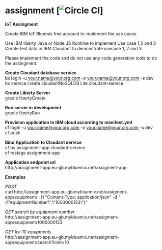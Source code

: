 # assignment [![Circle CI](https://circleci.com/gh/jarkko-turpeinen/assignment/tree/master.png?style=shield&circle-token=9ce628cdd62160c976c090844253af34fd2c2822)]
<p>
<b>IoT Assingment</b>

Create IBM IoT Bluemix free account to implement the use cases.<p/> Use IBM liberty Java or Node JS Runtime to implement Use case 1,2 and 3 Create test data in IBM Cloudant to demonstrate usecase 1, 2 and 3.<p/> Please implement the code and do not use any code generation tools to do the assingment.<br/>

<b>Create Cloudant database service</b>
<br/>
bx login -u your.name@your.org.com -o your.name@your.org.com -s dev
<br/>
bx service create cloudantNoSQLDB Lite cloudant-service

<b>Create Liberty Server</b>
<br/>
gradle libertyCreate

<b>Run server in development</b>
<br/>
gradle libertyRun

<b>Provision application to IBM cloud according to manifest.yml</b>
<br/>
cf login -u your.name@your.org.com -o your.name@your.org.com -s dev
<br/>
cf push

<b>Bind Application to Cloudant service</b>
<br/>
cf bs assignment-app cloudant-service
</br>
cf restage assignment-app
<p/>
<b>Application endpoint url</b>
<br/>
http://assignment-app.eu-gb.mybluemix.net/assigment-app
<p/>
<b>Examples</b>
<p/>
<i>POST</i>
<br/>
curl http://assignment-app.eu-gb.mybluemix.net/assigment-app/equipment/ -H "Content-Type: application/json" -d "{\"equipmentNumber\":\"1000000123\"}"
<p/>
<i>GET search by equipment number</i>
<br/>
http://assignment-app.eu-gb.mybluemix.net/assigment-app/equipment/1000000123
<p/>
<i>GET list 10 equipments</i>
<br/>
http://assignment-app.eu-gb.mybluemix.net/assigment-app/equipment/search?limit=10
<br/>

